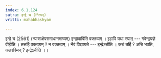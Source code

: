 ```yaml
---
index: 6.1.124
sutra: इन्द्रे च (नित्यम्)
vritti: mahabhashyam

---
```

 इन्द्रे च (2561) (न्यासाक्षेपसमाधानभाष्यम्) इन्द्रादाविति वक्तव्यम् । इहापि यथा स्यात् --- गवेन्द्रयज्ञे वीहीति । तत्तर्हि वक्तव्यम् ? न वक्तव्यम् । नैवं विज्ञायते --- इन्द्रेऽचीति । कथं तर्हि ? अचि भवति, कतरस्मिन् ? इन्द्रेऽचीति ।। 